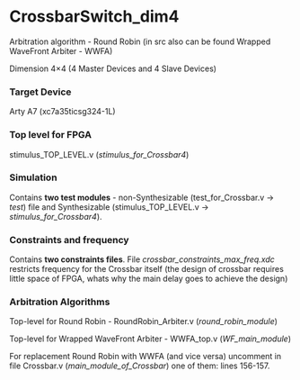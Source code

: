 # CrossbarSwitch_dim4

Arbitration algorithm - Round Robin (in src also can be found Wrapped WaveFront Arbiter - WWFA)

Dimension 4×4 (4  Master Devices and 4 Slave Devices)

### Target Device

Arty A7 (xc7a35ticsg324-1L)
### Top level for FPGA

stimulus_TOP_LEVEL.v (*stimulus_for_Crossbar4*)
### Simulation

Contains **two test modules** - non-Synthesizable (test_for_Crossbar.v -> *test*) file and Synthesizable (stimulus_TOP_LEVEL.v -> *stimulus_for_Crossbar4*). 
### Constraints and frequency

Contains **two constraints files**. File *crossbar_constraints_max_freq.xdc* restricts frequency for the Crossbar itself (the design of crossbar requires little space of FPGA, whats why the main delay goes to achieve the design)

### Arbitration Algorithms

Top-level for Round Robin - RoundRobin_Arbiter.v (*round_robin_module*)

Top-level for Wrapped WaveFront Arbiter - WWFA_top.v (*WF_main_module*)

For replacement Round Robin with WWFA (and vice versa) uncomment in file Crossbar.v (*main_module_of_Crossbar*) one of them: lines 156-157.
